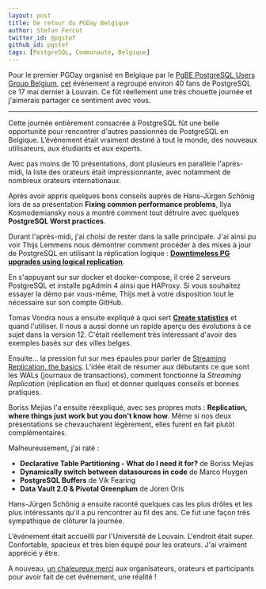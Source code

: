 ```yaml
---
layout: post
title: De retour du PGDay Belgique
author: Stefan Fercot
twitter_id: @pgstef
github_id: pgstef
tags: [PostgreSQL, Communauté, Belgique]
---
```


Pour le premier PGDay organisé en Belgique par le 
[PgBE PostgreSQL Users Group Belgium](https://www.meetup.com/fr-FR/PostgresBE/), 
[cet](http://pgconf.be) événement a regroupé environ 40 fans de PostgreSQL ce 
17 mai dernier à Louvain. Ce fût réellement une très chouette journée et 
j'aimerais partager ce sentiment avec vous.

<!--MORE-->

-----

Cette journée entièrement consacrée à PostgreSQL fût une belle opportunité 
pour rencontrer d'autres passionnés de PostgreSQL en Belgique. L’événement 
était vraiment destiné à tout le monde, des nouveaux utilisateurs, aux 
étudiants et aux experts.

Avec pas moins de 10 présentations, dont plusieurs en parallèle l'après-midi, 
la liste des orateurs était impressionnante, avec notamment de nombreux 
orateurs internationaux.

Après avoir appris quelques bons conseils auprès de Hans-Jürgen Schönig lors 
de sa présentation **Fixing common performance problems**, Ilya Kosmodemiansky 
nous a montré comment tout détruire avec quelques **PostgreSQL Worst practices**.

Durant l'après-midi, j'ai choisi de rester dans la salle principale. J'ai 
ainsi pu voir Thijs Lemmens nous démontrer comment procéder à des mises à jour 
de PostgreSQL en utilisant la réplication logique : 
[**Downtimeless PG upgrades using logical replication**](https://github.com/thijslemmens/pg-logical-replication-presentation).

En s'appuyant sur sur docker et docker-compose, il crée 2 serveurs PostgreSQL 
et installe pgAdmin 4 ainsi que HAProxy. Si vous souhaitez essayer la démo par 
vous-même, Thijs met à votre disposition tout le nécessaire sur son compte 
GitHub.

Tomas Vondra nous a ensuite expliqué à quoi sert 
[**Create statistics**](https://github.com/tvondra/create-statistics-talk) et 
quand l'utiliser. Il nous a aussi donné un rapide aperçu des évolutions à ce 
sujet dans la version 12. C'était réellement très intéressant d'avoir des 
exemples basés sur des villes belges.

Ensuite... la pression fut sur mes épaules pour parler de 
[Streaming Replication, the basics](https://pgstef.github.io/talks/en/20190517_pgconfBE_Streaming-Replication.reveal.pdf).
L'idée était de résumer aux débutants ce que sont les WALs (journaux de 
transactions), comment fonctionne la _Streaming Replication_ (réplication en 
flux) et donner quelques conseils et bonnes pratiques.

Boriss Mejías l'a ensuite réexpliqué, avec ses propres mots : **Replication, 
where things just work but you don't know how**. Même si nos deux présentations 
se chevauchaient légèrement, elles furent en fait plutôt complémentaires.

Malheureusement, j'ai raté :

* **Declarative Table Partitioning - What do I need it for?** de Boriss Mejías
* **Dynamically switch between datasources in code** de Marco Huygen
* **PostgreSQL Buffers** de Vik Fearing
* **Data Vault 2.0 & Pivotal Greenplum** de Joren Oris

Hans-Jürgen Schönig a ensuite raconté quelques cas les plus drôles et les plus 
intéressants qu'il a pu rencontrer au fil des ans. Ce fut une façon très 
sympathique de clôturer la journée.

L’événement était accueilli par l'Université de Louvain. L'endroit était super. 
Confortable, spacieux et très bien équipé pour les orateurs. J'ai vraiment 
apprécié y être.

A nouveau, 
[un chaleureux merci](https://twitter.com/the_hydrobiont/status/1129416778872958982) 
aux organisateurs, orateurs et participants pour avoir fait de cet événement, 
une réalité !